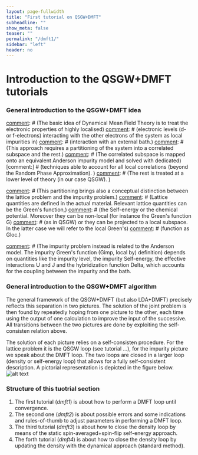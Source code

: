 ```yaml
---
layout: page-fullwidth
title: "First tutorial on QSGW+DMFT"
subheadline: ""
show_meta: false
teaser: ""
permalink: "/dmft1/"
sidebar: "left"
header: no
---
```


# Introduction to the QSGW+DMFT tutorials

### General introduction to the QSGW+DMFT idea 
[comment]: # (The basic idea of Dynamical Mean Field Theory is to treat the electronic properties of highly localised) [comment]: # (electronic levels (d- or f-electrons) interacting with the other electrons of the system as local impurities in) [comment]: # (interaction with an external bath.)
[comment]: # (This approach requires a partitioning of the system into a correlated subspace and the rest.)
[comment]: # (The correlated subspace is mapped onto an equivalent Anderson impurity model and solved with dedicated) [comment:] # (techniques able to account for all local correlations (beyond the Random Phase Approximation). )
[comment]: # (The rest is treated at a lower level of theory (in our case QSGW).  )

[comment]: # (This partitioning brings also a conceptual distinction between the lattice problem and the impurity problem.) [comment]: # (Lattice quantities are defined in the actual material. Relevant lattice quantities can be the Green's function,) [comment]: # (the Self-energy or the chemical potential. Moreover they can be non-local (for instance the Green's function G) [comment]: # (as in QSGW) or they can be projected to a local subspace. In the latter case we will refer to the local Green's) [comment]: # (function as Gloc.)

[comment]: # (The impurity problem instead is related to the Anderson model. The impurity Green's function (Gimp, local by) definition) depends on quantities like the impurity level, the impurity Self-energy, the effective interactions U and J and the hybridization function Delta, which accounts for the coupling between the impurity and the bath.

[comment]: # (These two in principle unrelated pictures are actually linked by the hybridization function that in the present framework is constructed from the QSGW electronic structure. The full picture is self-consistent whenever the local part of the lattice Green's function equals the impurity Green's function. Namely, the self-consistent relation reads Gloc=Gimp)

### General introduction to the QSGW+DMFT algorithm 
The general framework of the QSGW+DMFT (but also LDA+DMFT) precisely reflects this separation in two pictures. The solution of the joint problem is then found by repeatedly hoping from one picture to the other, each time using the output of one calculation to improve the input of the successive. All transitions between the two pictures are done by exploiting the self-consisten relation above.  

The solution of each picture relies on a self-consisten procedure. For the lattice problem it is the QSGW loop (see tutorial ...), for the impurity picture we speak about the DMFT loop. The two loops are closed in a larger loop (density or self-energy loop) that allows for a fully self-consistent description. A pictorial representation is depicted in the figure below.
![alt text][qsgwdmft-loop]

[qsgwdmft-loop]: https://github.com/lorenzo-sponza/lordcephei.github.io/pages/qsgwdmft-loop.png "QSGW+DMFT loop"

### Structure of this tuotrial section
1. The first tutorial (_dmft1_) is about how to perform a DMFT loop until convergence.
2. The second one (_dmft2_) is about possible errors and some indications and rules-of-thumb to adjust parameters in performing a DMFT loop.
3. The third tutorial (_dmft3_) is about how to close the density loop by means of the static spin-averaged+spin-flip self-energy approach.
4. The forth tutorial (_dmft4_) is about how to close the density loop by updating the density with the dynamical approach (standard method).

